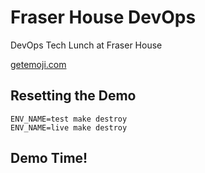 # Fraser House DevOps

DevOps Tech Lunch at Fraser House

[getemoji.com](https://getemoji.com/)

## Resetting the Demo

```shell
ENV_NAME=test make destroy
ENV_NAME=live make destroy
```

## Demo Time!



